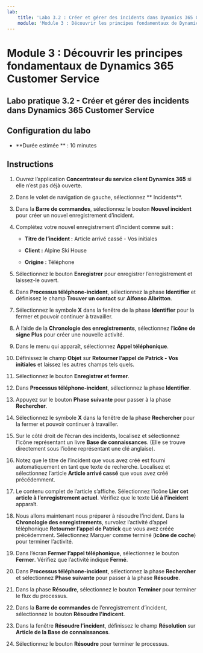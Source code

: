 ```yaml
---
lab:
    title: 'Labo 3.2 : Créer et gérer des incidents dans Dynamics 365 Customer Service'
    module: 'Module 3 : Découvrir les principes fondamentaux de Dynamics 365 Customer Service'
---
```


Module 3 : Découvrir les principes fondamentaux de Dynamics 365 Customer Service
========================

## Labo pratique 3.2 - Créer et gérer des incidents dans Dynamics 365 Customer Service

## Configuration du labo

  - **Durée estimée ** : 10 minutes

## Instructions

1. Ouvrez l’application **Concentrateur du service client Dynamics 365** si elle n’est pas déjà ouverte. 

2. Dans le volet de navigation de gauche, sélectionnez ** Incidents**. 

3. Dans la **Barre de commandes**, sélectionnez le bouton **Nouvel incident** pour créer un nouvel enregistrement d’incident.

4. Complétez votre nouvel enregistrement d’incident comme suit :

	- **Titre de l’incident :** Article arrivé cassé - Vos initiales

	- **Client :** Alpine Ski House

	- **Origine :** Téléphone

5. Sélectionnez le bouton **Enregistrer** pour enregistrer l’enregistrement et laissez-le ouvert. 

6. Dans **Processus téléphone-incident**, sélectionnez la phase **Identifier** et définissez le champ **Trouver un contact** sur **Alfonso Albritton**. 

7. Sélectionnez le symbole **X** dans la fenêtre de la phase **Identifier** pour la fermer et pouvoir continuer à travailler. 

8. À l’aide de la **Chronologie des enregistrements**, sélectionnez l’**icône de signe Plus** pour créer une nouvelle activité. 

9. Dans le menu qui apparaît, sélectionnez **Appel téléphonique**.

10. Définissez le champ **Objet** sur **Retourner l’appel de Patrick - Vos initiales** et laissez les autres champs tels quels. 

11. Sélectionnez le bouton **Enregistrer et fermer**. 

12. Dans **Processus téléphone-incident**, sélectionnez la phase **Identifier**.

13. Appuyez sur le bouton **Phase suivante** pour passer à la phase **Rechercher**. 

14. Sélectionnez le symbole **X** dans la fenêtre de la phase **Rechercher** pour la fermer et pouvoir continuer à travailler. 

15. Sur le côté droit de l’écran des incidents, localisez et sélectionnez l’icône représentant un livre **Base de connaissances**. (Elle se trouve directement sous l’icône représentant une clé anglaise).

16. Notez que le titre de l’incident que vous avez créé est fourni automatiquement en tant que texte de recherche. Localisez et sélectionnez l’article **Article arrivé cassé** que vous avez créé précédemment. 

17. Le contenu complet de l’article s’affiche. Sélectionnez l’icône **Lier cet article à l’enregistrement actuel**. Vérifiez que le texte **Lié à l’incident** apparaît. 

18. Nous allons maintenant nous préparer à résoudre l’incident. Dans la **Chronologie des enregistrements**, survolez l’activité d’appel téléphonique **Retourner l’appel de Patrick** que vous avez créée précédemment. Sélectionnez Marquer comme terminé (**icône de coche**) pour terminer l’activité. 

19. Dans l’écran **Fermer l’appel téléphonique**, sélectionnez le bouton **Fermer**. Vérifiez que l’activité indique **Fermé**. 

20. Dans **Processus téléphone-incident**, sélectionnez la phase **Rechercher** et sélectionnez **Phase suivante** pour passer à la phase **Résoudre**. 

21. Dans la phase **Résoudre**, sélectionnez le bouton **Terminer** pour terminer le flux du processus. 

22. Dans la **Barre de commandes** de l’enregistrement d’incident, sélectionnez le bouton **Résoudre l’indicent**.

23. Dans la fenêtre **Résoudre l’incident**, définissez le champ **Résolution** sur **Article de la Base de connaissances**. 

24. Sélectionnez le bouton **Résoudre** pour terminer le processus. 
